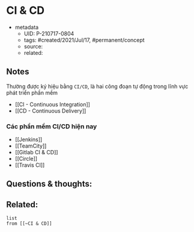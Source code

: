 # CI & CD

- metadata
	- UID: P-210717-0804
	- tags: #created/2021/Jul/17, #permanent/concept 
	- source: 
	- related: 

## Notes
Thường được ký hiệu bằng `CI/CD`, là hai công đoạn tự động trong lĩnh vực phát triển phần mềm
- [[CI - Continuous Integration]]
- [[CD - Continuous Delivery]]

### Các phần mềm CI/CD hiện nay
- [[Jenkins]]
- [[TeamCity]]
- [[Gitlab CI & CD]]
- [[Circle]]
- [[Travis CI]]

## Questions & thoughts:

## Related:
```dataview
list
from [[~CI & CD]]
```
